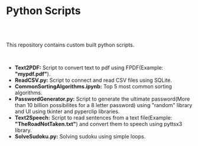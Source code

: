 <h1> Python Scripts </h1>
<br> <br>
<p>This repository contains custom built python scripts.</p><br>
<ul>
  <li><strong>Text2PDF:</strong> Script to convert text to pdf using FPDF(Example: <strong>"mypdf.pdf"</strong>).</li>
  <li><strong>ReadCSV.py:</strong> Script to connect and read CSV files using SQLite.</li>
  <li><strong>CommonSortingAlgorithms.ipynb:</strong> Top 5 most common sorting algorithms.</li>
  <li><strong>PasswordGenerator.py:</strong> Script to generate the ultimate password(More than 10 billion possibilites for a 8 letter password) using "random" library and UI using tkinter and pyperclip libraries.</li>
  <li><strong>Text2Speech:</strong> Script to read sentences from a text file(Example: <strong>"TheRoadNotTaken.txt"</strong>) and convert them to speech using pyttsx3 library.</li>
  <li><strong>SolveSudoku.py:</strong> Solving sudoku using simple loops.</li>
</ul>
